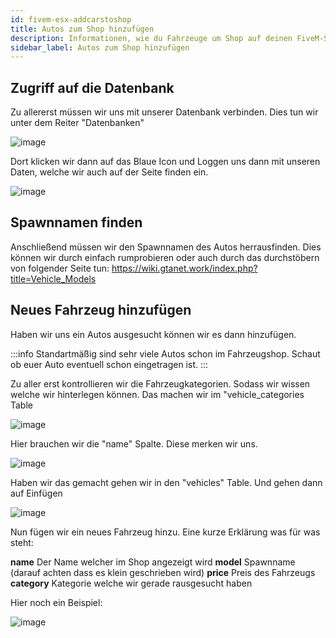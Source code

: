 ```yaml
---
id: fivem-esx-addcarstoshop
title: Autos zum Shop hinzufügen
description: Informationen, wie du Fahrzeuge um Shop auf deinen FiveM-Server mit ESX von ZAP-Hosting hinzufügen kannst - ZAP-Hosting.com Dokumentation
sidebar_label: Autos zum Shop hinzufügen
---
```

## Zugriff auf die Datenbank

Zu allererst müssen wir uns mit unserer Datenbank verbinden. Dies tun wir unter dem Reiter "Datenbanken"

![image](https://user-images.githubusercontent.com/13604413/172065852-e653eed4-82b2-4adb-b204-401766830be0.png)


Dort klicken wir dann auf das Blaue Icon und Loggen uns dann mit unseren Daten, welche wir auch auf der Seite finden ein.

![image](https://user-images.githubusercontent.com/13604413/172065857-ca86be43-dbbd-4045-b2cd-a836c06ddd27.png)


## Spawnnamen finden

Anschließend müssen wir den Spawnnamen des Autos herrausfinden. Dies können wir durch einfach rumprobieren oder auch durch das durchstöbern von folgender Seite tun:
https://wiki.gtanet.work/index.php?title=Vehicle_Models

## Neues Fahrzeug hinzufügen

Haben wir uns ein Autos ausgesucht können wir es dann hinzufügen.

:::info
Standartmäßig sind sehr viele Autos schon im Fahrzeugshop. Schaut ob euer Auto eventuell schon eingetragen ist.
:::

Zu aller erst kontrollieren wir die Fahrzeugkategorien. Sodass wir wissen welche wir hinterlegen können.
Das machen wir im "vehicle_categories Table

![image](https://user-images.githubusercontent.com/13604413/172065895-321b78a5-7952-44e4-a15c-050d80e2aa2a.png)


Hier brauchen wir die "name" Spalte. Diese merken wir uns.

![image](https://user-images.githubusercontent.com/13604413/172065901-53ff6c6a-e671-4ee3-9db9-6e26336f4ac3.png)


Haben wir das gemacht gehen wir in den "vehicles" Table.
Und gehen dann auf Einfügen

![image](https://user-images.githubusercontent.com/13604413/172065912-157e9132-78ed-4557-827f-d55c4dcb8aa6.png)


Nun fügen wir ein neues Fahrzeug hinzu. Eine kurze Erklärung was für was steht:

**name** Der Name welcher im Shop angezeigt wird
**model** Spawnname (darauf achten dass es klein geschrieben wird)
**price** Preis des Fahrzeugs
**category** Kategorie welche wir gerade rausgesucht haben

Hier noch ein Beispiel:

![image](https://user-images.githubusercontent.com/13604413/172065930-4de7949f-b59f-4dd5-a1f0-4773fcfd3c41.png)

